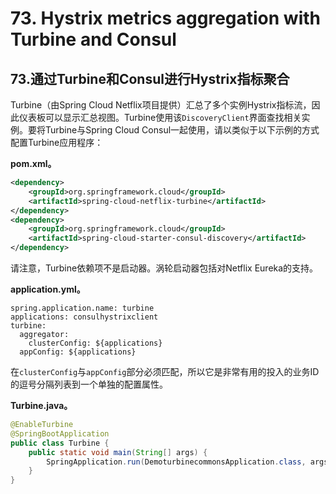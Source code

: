 # 73. Hystrix metrics aggregation with Turbine and Consul

## 73.通过Turbine和Consul进行Hystrix指标聚合

Turbine（由Spring Cloud Netflix项目提供）汇总了多个实例Hystrix指标流，因此仪表板可以显示汇总视图。Turbine使用该`DiscoveryClient`界面查找相关实例。要将Turbine与Spring Cloud Consul一起使用，请以类似于以下示例的方式配置Turbine应用程序：

**pom.xml。** 

```xml
<dependency>
    <groupId>org.springframework.cloud</groupId>
    <artifactId>spring-cloud-netflix-turbine</artifactId>
</dependency>
<dependency>
    <groupId>org.springframework.cloud</groupId>
    <artifactId>spring-cloud-starter-consul-discovery</artifactId>
</dependency>
```



请注意，Turbine依赖项不是启动器。涡轮启动器包括对Netflix Eureka的支持。

**application.yml。** 

```properties
spring.application.name: turbine
applications: consulhystrixclient
turbine:
  aggregator:
    clusterConfig: ${applications}
  appConfig: ${applications}
```



在`clusterConfig`与`appConfig`部分必须匹配，所以它是非常有用的投入的业务ID的逗号分隔列表到一个单独的配置属性。

**Turbine.java。** 

```java
@EnableTurbine
@SpringBootApplication
public class Turbine {
    public static void main(String[] args) {
        SpringApplication.run(DemoturbinecommonsApplication.class, args);
    }
}
```